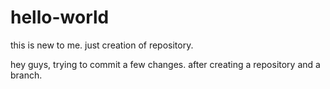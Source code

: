 # hello-world
this is new to me. just creation of repository.

hey guys, 
trying to commit a few changes. 
after creating a repository and a branch.
